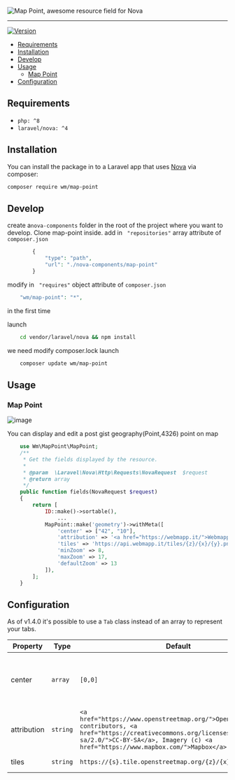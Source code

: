 ![Map Point, awesome resource field for Nova](banner.png)

---

[![Version](http://poser.pugx.org/wm/map-point/version)](https://packagist.org/packages/wm/map-point)

- [Requirements](#requirements)
- [Installation](#installation)
- [Develop](#develop)
- [Usage](#usage)
  - [Map Point](#map-point)
- [Configuration](#configuration)

## Requirements

- `php: ^8`
- `laravel/nova: ^4`

## Installation

You can install the package in to a Laravel app that uses [Nova](https://nova.laravel.com) via composer:

```bash
composer require wm/map-point
```

## Develop
create a```nova-components``` folder in the root of the project where you want to develop.
Clone map-point inside.
add  in ``` "repositories"``` array  attribute of ```composer.json```  
```php 
        {
            "type": "path",
            "url": "./nova-components/map-point"
        }

```

modify  in ``` "requires"``` object  attribute of ```composer.json```  
```php 
    "wm/map-point": "*",

```
in the first time

launch
```bash
    cd vendor/laravel/nova && npm install
```
we need modify composer.lock 
launch
```bash
    composer update wm/map-point
```







## Usage

### Map Point

![image](field.png)

You can display and edit a post gist geography(Point,4326) point on map

```php
    use Wm\MapPoint\MapPoint;
    /**
     * Get the fields displayed by the resource.
     *
     * @param  \Laravel\Nova\Http\Requests\NovaRequest  $request
     * @return array
     */
    public function fields(NovaRequest $request)
    {
        return [
            ID::make()->sortable(),
                ...
            MapPoint::make('geometry')->withMeta([
                'center' => ["42", "10"],
                'attribution' => '<a href="https://webmapp.it/">Webmapp</a> contributors',
                'tiles' => 'https://api.webmapp.it/tiles/{z}/{x}/{y}.png',
                'minZoom' => 8,
                'maxZoom' => 17,
                'defaultZoom' => 13
            ]),
        ];
    }
```
## Configuration

As of v1.4.0 it's possible to use a `Tab` class instead of an array to represent your tabs.

| Property    | Type                | Default     | Description                                                                                                                                                            |
|-------------|---------------------|-------------|------------------------------------------------------------------------------------------------------------------------------------------------------------------------|
| center        | `array`            | `[0,0]`      | The coordinates used for center the view of an empty map                                                                                              |
| attribution      | `string` | `<a href="https://www.openstreetmap.org/">OpenStreetMap</a> contributors, <a href="https://creativecommons.org/licenses/by-sa/2.0/">CC-BY-SA</a>, Imagery (c) <a href="https://www.mapbox.com/">Mapbox</a>`      | the html showed as map attribution                                   |
| tiles  | `string` | `https://{s}.tile.openstreetmap.org/{z}/{x}/{y}.png`      | The tile url used.                                    |

